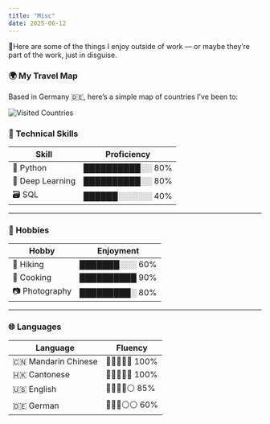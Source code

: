 ```yaml
---
title: "Misc"
date: 2025-06-12
---
```


🧶Here are some of the things I enjoy outside of work — or maybe they’re part of the work, just in disguise.


### 🌍 My Travel Map

Based in Germany 🇩🇪, here’s a simple map of countries I’ve been to:

![Visited Countries](/myvisitedmap.png)


### 💼 Technical Skills

| Skill           | Proficiency |
|----------------|-------------|
| 🐍 Python       | ██████████░░ 80% |
| 🤖 Deep Learning| ██████████░░ 80% |
| 🗃️ SQL          | ██████░░░░░░ 40% |

---

### 🧘 Hobbies

| Hobby         | Enjoyment |
|---------------|-----------|
| 🥾 Hiking      | ███████░░░ 60% |
| 🍳 Cooking     | ██████████ 90% |
| 📷 Photography | █████████░ 80% |

---

### 🌐 Languages

| Language | Fluency |
|----------|---------|
| 🇨🇳 Mandarin Chinese | 🔵🔵🔵🔵🔵 100% |
| 🇭🇰 Cantonese        | 🔵🔵🔵🔵🔵 100% |
| 🇺🇸 English          | 🔵🔵🔵🔵⚪ 85% |
| 🇩🇪 German           | 🔵🔵🔵⚪⚪ 60% |